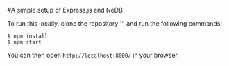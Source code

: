 #A simple setup of Express.js and NeDB

To run this locally, clone the repository '', and run the following commands:

    $ npm install
    $ npm start

You can then open `http://localhost:8000/` in your browser.
